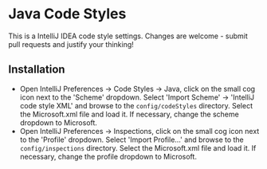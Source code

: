 Java Code Styles
================

This is a IntelliJ IDEA code style settings. Changes are welcome - submit pull requests and justify your thinking!

Installation
------------

* Open IntelliJ Preferences -> Code Styles -> Java, click on the small cog icon next to the 'Scheme' dropdown. Select 'Import Scheme' -> 'IntelliJ code style XML' and browse to the `config/codeStyles` directory. Select the Microsoft.xml file and load it. If necessary, change the scheme dropdown to Microsoft.
* Open IntelliJ Preferences -> Inspections, click on the small cog icon next to the 'Profile' dropdown. Select 'Import Profile...' and browse to the `config/inspections` directory. Select the Microsoft.xml file and load it. If necessary, change the profile dropdown to Microsoft.